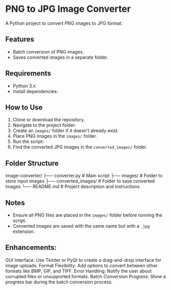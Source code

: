 # PNG to JPG Image Converter

A Python project to convert PNG images to JPG format.

## Features
- Batch conversion of PNG images.
- Saves converted images in a separate folder.

## Requirements
- Python 3.x
- Install dependencies:

## How to Use
1. Clone or download the repository.
2. Navigate to the project folder:
3. Create an `images/` folder if it doesn't already exist.
4. Place PNG images in the `images/` folder.
5. Run the script:
6. Find the converted JPG images in the `converted_images/` folder.

## Folder Structure

image-converter/ ├── converter.py # Main script ├── images/ # Folder to store input images ├── converted_images/ # Folder to save converted images └── README.md # Project description and instructions


## Notes
- Ensure all PNG files are placed in the `images/` folder before running the script.
- Converted images are saved with the same name but with a `.jpg` extension.

## Enhancements:

GUI Interface: Use Tkinter or PyQt to create a drag-and-drop interface for image uploads.
Format Flexibility: Add options to convert between other formats like BMP, GIF, and TIFF.
Error Handling: Notify the user about corrupted files or unsupported formats.
Batch Conversion Progress: Show a progress bar during the batch conversion process.
